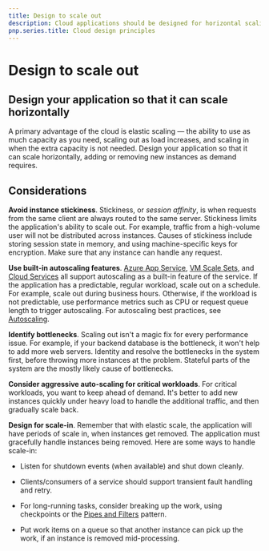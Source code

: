 ```yaml
---
title: Design to scale out
description: Cloud applications should be designed for horizontal scaling.
pnp.series.title: Cloud design principles
---
```


# Design to scale out

## Design your application so that it can scale horizontally

A primary advantage of the cloud is elastic scaling &mdash; the ability to use as much capacity as you need, scaling out as load increases, and scaling in when the extra capacity is not needed. Design your application so that it can scale horizontally, adding or removing new instances as demand requires.

## Considerations

**Avoid instance stickiness**. Stickiness, or *session affinity*, is when requests from the same client are always routed to the same server. Stickiness limits the application's ability to scale out. For example, traffic from a high-volume user will not be distributed across instances. Causes of stickiness include storing session state in memory, and using machine-specific keys for encryption. Make sure that any instance can handle any request. 

**Use built-in autoscaling features**. [Azure App Service][app-service-autoscale], [VM Scale Sets][vmss-autoscale], and [Cloud Services][cloud-service-autoscale] all support autoscaling as a built-in feature of the service. If the application has a predictable, regular workload, scale out on a schedule. For example, scale out during business hours. Otherwise, if the workload is not predictable, use performance metrics such as CPU or request queue length to trigger autoscaling. For autoscaling best practices, see [Autoscaling][autoscaling].

**Identify bottlenecks**. Scaling out isn't a magic fix for every performance issue. For example, if your backend database is the bottleneck, it won't help to add more web servers. Identity and resolve the bottlenecks in the system first, before throwing more instances at the problem. Stateful parts of the system are the mostly likely cause of bottlenecks. 

**Consider aggressive auto-scaling for critical workloads**. For critical workloads, you want to keep ahead of demand. It's better to add new instances quickly under heavy load to handle the additional traffic, and then gradually scale back.

**Design for scale-in**.  Remember that with elastic scale, the application will have periods of scale in, when instances get removed. The application must gracefully handle instances being removed. Here are some ways to handle scale-in:

- Listen for shutdown events (when available) and shut down cleanly. 

- Clients/consumers of a service should support transient fault handling and retry. 

- For long-running tasks, consider breaking up the work, using checkpoints or the [Pipes and Filters][pipes-filters-pattern] pattern. 

- Put work items on a queue so that another instance can pick up the work, if an instance is removed mid-processing. 


<!-- links -->

[app-service-autoscale]: https://docs.microsoft.com/en-us/azure/app-service-web/web-sites-scale
[autoscaling]: ../../best-practices/auto-scaling.md
[cloud-service-autoscale]: https://docs.microsoft.com/en-us/azure/cloud-services/cloud-services-how-to-scale
[pipes-filters-pattern]: ../../patterns/pipes-and-filters.md
[vmss-autoscale]: https://docs.microsoft.com/en-us/azure/virtual-machine-scale-sets/virtual-machine-scale-sets-autoscale-overview
